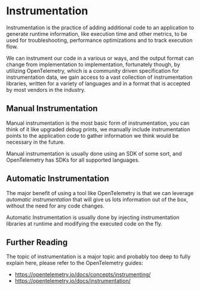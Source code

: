 # Instrumentation

Instrumentation is the practice of adding additional code to an application to generate runtime information,
like execution time and other metrics, to be used for troubleshooting, performance optimizations and to track execution flow.

We can instrument our code in a various or ways, and the output format can change from implementation to implementation,
fortunately though, by utilizing OpenTelemetry, which is a community driven specification for instrumentation data,
we gain access to a vast collection of instrumentation libraries, written for a variety of languages
and in a format that is accepted by most vendors in the industry.

## Manual Instrumentation

Manual instrumentation is the most basic form of instrumentation, you can think of it like upgraded debug prints,
we manually include instrumentation points to the application code to gather information we think would be necessary in the future.

Manual instrumentation is usually done using an SDK of some sort, and OpenTelemetry has SDKs for all supported languages.

## Automatic Instrumentation

The major benefit of using a tool like OpenTelemetry is that we can leverage _automatic instrumentation_
that will give us lots information out of the box, without the need for any code changes.

Automatic Instrumentation is usually done by injecting instrumentation libraries at runtime and modifying the executed code on the fly.

## Further Reading

The topic of instrumentation is a major topic and probably too deep to fully explain here, please refer to the OpenTelemetry guides:

- <https://opentelemetry.io/docs/concepts/instrumenting/>
- <https://opentelemetry.io/docs/instrumentation/>
